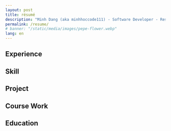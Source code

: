 ```yaml
---
layout: post
title: résumé
description: "Minh Dang (aka minhhoccode111) - Software Developer - Resume"
permalink: /resume/
# banner: "/static/media/images/pepe-flower.webp"
lang: en
---
```


## Experience

## Skill

## Project

## Course Work

## Education
